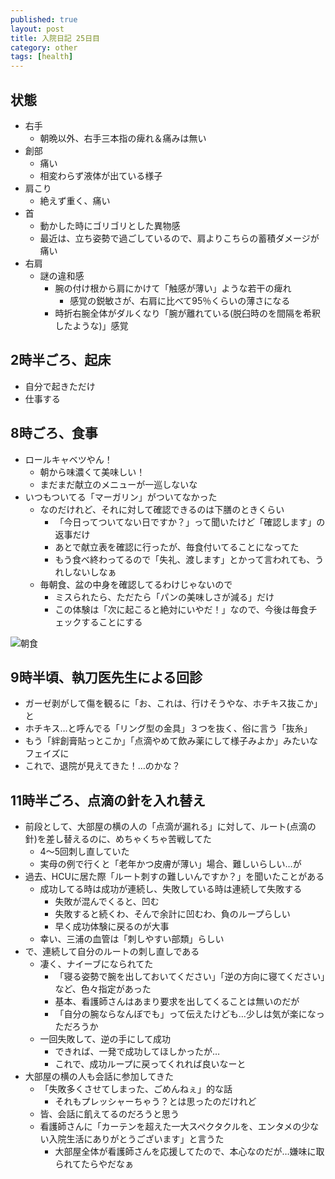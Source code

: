 ```yaml
---
published: true
layout: post
title: 入院日記 25日目
category: other
tags: [health]
---
```


## 状態

- 右手
  - 朝晩以外、右手三本指の痺れ＆痛みは無い
- 創部
  - 痛い
  - 相変わらず液体が出ている様子
- 肩こり
  - 絶えず重く、痛い
- 首
  - 動かした時にゴリゴリとした異物感
  - 最近は、立ち姿勢で過ごしているので、肩よりこちらの蓄積ダメージが痛い
- 右肩
  - 謎の違和感
    - 腕の付け根から肩にかけて「触感が薄い」ような若干の痺れ
      - 感覚の鋭敏さが、右肩に比べて95％くらいの薄さになる
    - 時折右腕全体がダルくなり「腕が離れている(脱臼時のを間隔を希釈したような)」感覚

## 2時半ごろ、起床

- 自分で起きただけ
- 仕事する

## 8時ごろ、食事

- ロールキャベツやん！
  - 朝から味濃くて美味しい！
  - まだまだ献立のメニューが一巡しないな
- いつもついてる「マーガリン」がついてなかった
  - なのだけれど、それに対して確認できるのは下膳のときくらい
    - 「今日ってついてない日ですか？」って聞いたけど「確認します」の返事だけ
    - あとで献立表を確認に行ったが、毎食付いてることになってた
    - もう食べ終わってるので「失礼、渡します」とかって言われても、うれしないしなぁ
  - 毎朝食、盆の中身を確認してるわけじゃないので
    - ミスられたら、ただたら「パンの美味しさが減る」だけ
    - この体験は「次に起こると絶対にいやだ！」なので、今後は毎食チェックすることにする

![朝食](/images/other/photos/PXL_20250626_225528592.jpg)

## 9時半頃、執刀医先生による回診

- ガーゼ剥がして傷を観るに「お、これは、行けそうやな、ホチキス抜こか」と
- ホチキス…と呼んでる「リング型の金具」３つを抜く、俗に言う「抜糸」
- もう「絆創膏貼っとこか」「点滴やめて飲み薬にして様子みよか」みたいなフェイズに
- これで、退院が見えてきた！…のかな？

## 11時半ごろ、点滴の針を入れ替え

- 前段として、大部屋の横の人の「点滴が漏れる」に対して、ルート(点滴の針)を差し替えるのに、めちゃくちゃ苦戦してた
  - 4〜5回刺し直していた
  - 実母の例で行くと「老年かつ皮膚が薄い」場合、難しいらしい…が
- 過去、HCUに居た際「ルート刺すの難しいんですか？」を聞いたことがある
  - 成功してる時は成功が連続し、失敗している時は連続して失敗する
    - 失敗が混んでくると、凹む
    - 失敗すると続くわ、そんで余計に凹むわ、負のループらしい
    - 早く成功体験に戻るのが大事
  - 幸い、三浦の血管は「刺しやすい部類」らしい
- で、連続して自分のルートの刺し直しである
  - 凄く、ナイーブになられてた
    - 「寝る姿勢で腕を出しておいてください」「逆の方向に寝てください」など、色々指定があった
    - 基本、看護師さんはあまり要求を出してくることは無いのだが
    - 「自分の腕ならなんぼでも」って伝えたけども…少しは気が楽になっただろうか
  - 一回失敗して、逆の手にして成功
    - できれば、一発で成功してほしかったが…
    - これで、成功ループに戻ってくれれば良いなーと
- 大部屋の横の人も会話に参加してきた
  - 「失敗多くさせてしまった、ごめんねぇ」的な話
    - それもプレッシャーちゃう？とは思ったのだけれど
  - 皆、会話に飢えてるのだろうと思う
  - 看護師さんに「カーテンを超えた一大スペクタクルを、エンタメの少ない入院生活にありがとうございます」と言うた
    - 大部屋全体が看護師さんを応援してたので、本心なのだが…嫌味に取られてたらやだなぁ
